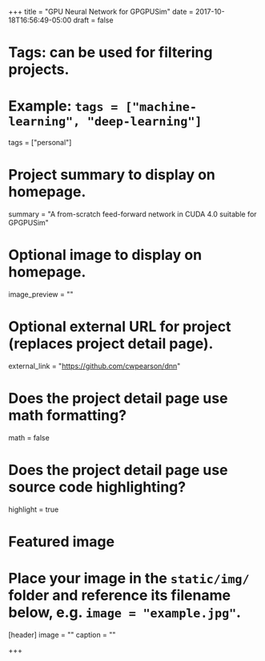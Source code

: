 +++
title = "GPU Neural Network for GPGPUSim"
date = 2017-10-18T16:56:49-05:00
draft = false

# Tags: can be used for filtering projects.
# Example: `tags = ["machine-learning", "deep-learning"]`
tags = ["personal"]

# Project summary to display on homepage.
summary = "A from-scratch feed-forward network in CUDA 4.0 suitable for GPGPUSim"

# Optional image to display on homepage.
image_preview = ""

# Optional external URL for project (replaces project detail page).
external_link = "https://github.com/cwpearson/dnn"

# Does the project detail page use math formatting?
math = false

# Does the project detail page use source code highlighting?
highlight = true

# Featured image
# Place your image in the `static/img/` folder and reference its filename below, e.g. `image = "example.jpg"`.
[header]
image = ""
caption = ""

+++
